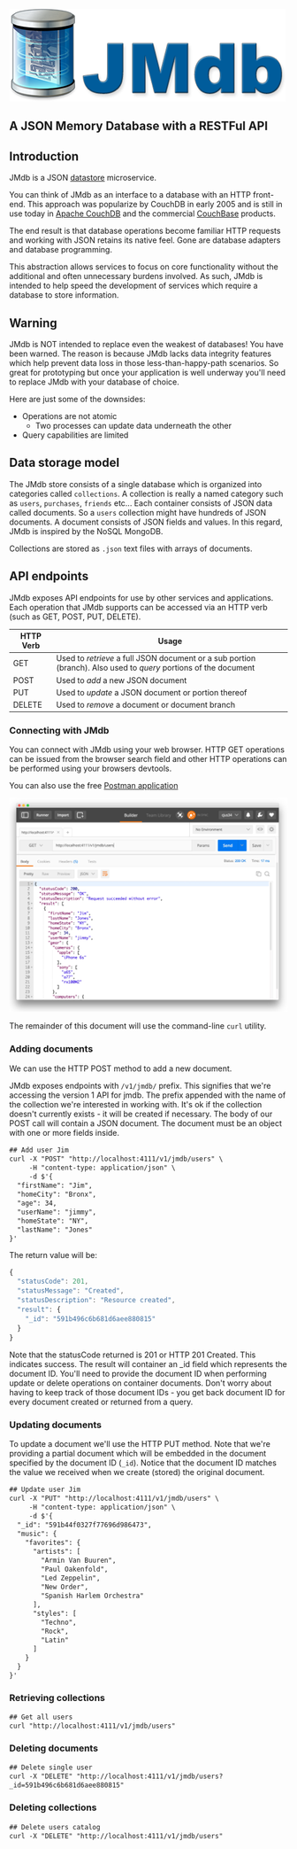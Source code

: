 ![](./images/logo.png)
## A JSON Memory Database with a RESTFul API

## Introduction

JMdb is a JSON [datastore](https://en.wikipedia.org/wiki/Data_store) microservice.

You can think of JMdb as an interface to a database with an HTTP front-end. This approach was popularize by CouchDB in early 2005 and is still in use today in [Apache CouchDB](http://couchdb.apache.org/) and the commercial [CouchBase](http://www.couchbase.com) products.

The end result is that database operations become familiar HTTP requests and working with JSON retains its native feel. Gone are database adapters and database programming.

This abstraction allows services to focus on core functionality without the additional and often unnecessary burdens involved. As such, JMdb is intended to help speed the development of services which require a database to store information.

## Warning

JMdb is NOT intended to replace even the weakest of databases! You have been warned. The reason is because JMdb lacks data integrity features which help prevent data loss in those less-than-happy-path scenarios. So great for prototyping but once your application is well underway you'll need to replace JMdb with your database of choice.

Here are just some of the downsides:

* Operations are not atomic
  * Two processes can update data underneath the other
* Query capabilities are limited

## Data storage model

The JMdb store consists of a single database which is organized into categories called `collections`.
A collection is really a named category such as `users`, `purchases`, `friends` etc... Each container consists of JSON data called documents. So a `users` collection might have hundreds of JSON documents. A document consists of JSON fields and values. In this regard, JMdb is inspired by the NoSQL MongoDB.

Collections are stored as `.json` text files with arrays of documents.

## API endpoints

JMdb exposes API endpoints for use by other services and applications.  Each operation that JMdb supports can be accessed via an HTTP verb (such as GET, POST, PUT, DELETE).

HTTP Verb | Usage
--- | ---
GET | Used to *retrieve* a full JSON document or a sub portion (branch).  Also used to *query* portions of the document
POST | Used to *add* a new JSON document
PUT | Used to *update* a JSON document or portion thereof
DELETE | Used to *remove* a document or document branch

### Connecting with JMdb

You can connect with JMdb using your web browser. HTTP GET operations can be issued from the browser search field and other HTTP operations can be performed using your browsers devtools.  

You can also use the free [Postman application](https://www.getpostman.com/)

![](./images/Postman.jpg)

The remainder of this document will use the command-line `curl` utility.

### Adding documents

We can use the HTTP POST method to add a new document.

JMdb exposes endpoints with `/v1/jmdb/` prefix. This signifies that we're accessing the version 1 API for jmdb. The prefix appended with the name of the collection we're interested in working with. It's ok if the collection doesn't currently exists - it will be created if necessary.  The body of our POST call will contain a JSON document.  The document must be an object with one or more fields inside.

```shell
## Add user Jim
curl -X "POST" "http://localhost:4111/v1/jmdb/users" \
     -H "content-type: application/json" \
     -d $'{
  "firstName": "Jim",
  "homeCity": "Bronx",
  "age": 34,
  "userName": "jimmy",
  "homeState": "NY",
  "lastName": "Jones"
}'
```

The return value will be:

```javascript
{
  "statusCode": 201,
  "statusMessage": "Created",
  "statusDescription": "Resource created",
  "result": {
    "_id": "591b496c6b681d6aee880815"
  }
}
```

Note that the statusCode returned is 201 or HTTP 201 Created. This indicates success. The result will container an _id field which represents the document ID. You'll need to provide the document ID when performing update or delete operations on container documents. Don't worry about having to keep track of those document IDs - you get back document ID for every document created or returned from a query.

### Updating documents

To update a document we'll use the HTTP PUT method.  Note that we're providing a partial document which will be embedded in the document specified by the document ID (`_id`). Notice that the document ID matches the value we received when we create (stored) the original document.

```shell
## Update user Jim
curl -X "PUT" "http://localhost:4111/v1/jmdb/users" \
     -H "content-type: application/json" \
     -d $'{
  "_id": "591b44f0327f77696d986473",
  "music": {
    "favorites": {
      "artists": [
        "Armin Van Buuren",
        "Paul Oakenfold",
        "Led Zeppelin",
        "New Order",
        "Spanish Harlem Orchestra"
      ],
      "styles": [
        "Techno",
        "Rock",
        "Latin"
      ]
    }
  }
}'
```

### Retrieving collections

```shell
## Get all users
curl "http://localhost:4111/v1/jmdb/users"
```

### Deleting documents

```shell
## Delete single user
curl -X "DELETE" "http://localhost:4111/v1/jmdb/users?_id=591b496c6b681d6aee880815"
```

### Deleting collections

```shell
## Delete users catalog
curl -X "DELETE" "http://localhost:4111/v1/jmdb/users"
```
